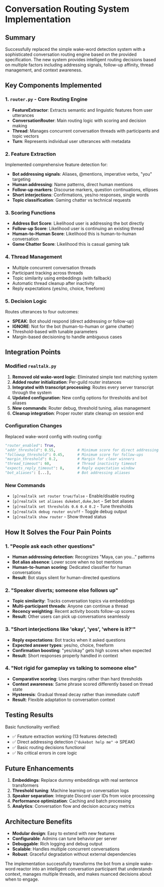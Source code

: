 # Conversation Routing System Implementation

## Summary

Successfully replaced the simple wake-word detection system with a sophisticated conversation routing engine based on the provided specification. The new system provides intelligent routing decisions based on multiple factors including addressing signals, follow-up affinity, thread management, and context awareness.

## Key Components Implemented

### 1. `router.py` - Core Routing Engine
- **FeatureExtractor**: Extracts semantic and linguistic features from user utterances
- **ConversationRouter**: Main routing logic with scoring and decision making
- **Thread**: Manages concurrent conversation threads with participants and topic vectors
- **Turn**: Represents individual user utterances with metadata

### 2. Feature Extraction
Implemented comprehensive feature detection for:
- **Bot addressing signals**: Aliases, @mentions, imperative verbs, "you" targeting
- **Human addressing**: Name patterns, direct human mentions
- **Follow-up markers**: Discourse markers, question continuations, ellipses
- **Short interjections**: Confirmations, yes/no responses, single words  
- **Topic classification**: Gaming chatter vs technical requests

### 3. Scoring Functions
- **Address Bot Score**: Likelihood user is addressing the bot directly
- **Follow-up Score**: Likelihood user is continuing an existing thread
- **Human-to-Human Score**: Likelihood this is human-to-human conversation
- **Game Chatter Score**: Likelihood this is casual gaming talk

### 4. Thread Management
- Multiple concurrent conversation threads
- Participant tracking across threads
- Topic similarity using embeddings (with fallback)
- Automatic thread cleanup after inactivity
- Reply expectations (yes/no, choice, freeform)

### 5. Decision Logic
Routes utterances to four outcomes:
- **SPEAK**: Bot should respond (direct addressing or follow-up)
- **IGNORE**: Not for the bot (human-to-human or game chatter)
- Threshold-based with tunable parameters
- Margin-based decisioning to handle ambiguous cases

## Integration Points

### Modified `realtalk.py`
1. **Removed old wake-word logic**: Eliminated simple text matching system
2. **Added router initialization**: Per-guild router instances
3. **Integrated with transcript processing**: Routes every server transcript through the system
4. **Updated configuration**: New config options for thresholds and bot aliases
5. **New commands**: Router debug, threshold tuning, alias management
6. **Cleanup integration**: Proper router state cleanup on session end

### Configuration Changes
Replaced wake-word config with routing config:
```python
"router_enabled": True,
"addr_threshold": 0.55,          # Minimum score for direct addressing  
"followup_threshold": 0.45,      # Minimum score for follow-ups
"margin_threshold": 0.2,         # Margin for clear winners
"thread_timeout": 60,            # Thread inactivity timeout
"expects_reply_timeout": 8,      # Reply expectation window
"bot_aliases": [...],            # Bot addressing aliases
```

### New Commands
- `[p]realtalk set router true/false` - Enable/disable routing
- `[p]realtalk set aliases dukebot,duke,bot` - Set bot aliases
- `[p]realtalk set thresholds 0.6 0.4 0.2` - Tune thresholds
- `[p]realtalk debug router on/off` - Toggle debug output
- `[p]realtalk show router` - Show thread status

## How It Solves the Four Pain Points

### 1. "People ask each other questions"
- **Human addressing detection**: Recognizes "Maya, can you..." patterns
- **Bot alias absence**: Lower score when no bot mentions
- **Human-to-human scoring**: Dedicated classifier for human conversations
- **Result**: Bot stays silent for human-directed questions

### 2. "Speaker diverts; someone else follows up"  
- **Topic similarity**: Tracks conversation topics via embeddings
- **Multi-participant threads**: Anyone can continue a thread
- **Recency weighting**: Recent activity boosts follow-up scores
- **Result**: Other users can pick up conversations seamlessly

### 3. "Short interjections like 'okay', 'yes', 'where is it?'"
- **Reply expectations**: Bot tracks when it asked questions
- **Expected answer types**: yes/no, choice, freeform
- **Confirmation boosting**: "yes/okay" gets high scores when expected
- **Result**: Short responses properly handled in context

### 4. "Not rigid for gameplay vs talking to someone else"
- **Comparative scoring**: Uses margins rather than hard thresholds
- **Context awareness**: Same phrase scored differently based on thread state
- **Hysteresis**: Gradual thread decay rather than immediate cutoff
- **Result**: Flexible adaptation to conversation context

## Testing Results

Basic functionality verified:
- ✅ Feature extraction working (13 features detected)
- ✅ Direct addressing detection (`"dukebot help me"` → SPEAK)
- ✅ Basic routing decisions functional
- ✅ No critical errors in core logic

## Future Enhancements

1. **Embeddings**: Replace dummy embeddings with real sentence transformers
2. **Threshold tuning**: Machine learning on conversation logs
3. **Speaker separation**: Integrate Discord user IDs from voice processing
4. **Performance optimization**: Caching and batch processing
5. **Analytics**: Conversation flow and decision accuracy metrics

## Architecture Benefits

- **Modular design**: Easy to extend with new features
- **Configurable**: Admins can tune behavior per server
- **Debuggable**: Rich logging and debug output
- **Scalable**: Handles multiple concurrent conversations
- **Robust**: Graceful degradation without external dependencies

The implementation successfully transforms the bot from a simple wake-word reactor into an intelligent conversation participant that understands context, manages multiple threads, and makes nuanced decisions about when to engage.